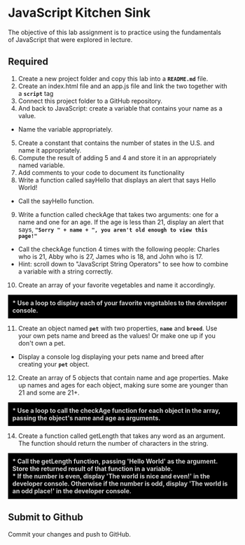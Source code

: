 # JavaScript Kitchen Sink
The objective of this lab assignment is to practice using the fundamentals of JavaScript that were explored in lecture.

## Required
1. Create a new project folder and copy this lab into a **``` README.md ```** file.
2. Create an index.html file and an app.js file and link the two together with a **```script```** tag
3. Connect this project folder to a GitHub repository.
4. And back to JavaScript: create a variable that contains your name as a value.
 * Name the variable appropriately.
5. Create a constant that contains the number of states in the U.S. and name it appropriately.
6. Compute the result of adding 5 and 4 and store it in an appropriately named variable.
7. Add comments to your code to document its functionality
8. Write a function called sayHello that displays an alert that says Hello World!
 * Call the sayHello function.
9. Write a function called checkAge that takes two arguments: one for a name and one for an age. If the age is less than 21, display an alert that says, **```"Sorry " + name + ", you aren't old enough to view this page!"```**
 * Call the checkAge function 4 times with the following people: Charles who is 21, Abby who is 27, James who is 18, and John who is 17.
 * Hint: scroll down to "JavaScript String Operators" to see how to combine a variable with a string correctly.
10. Create an array of your favorite vegetables and name it accordingly.

<div style="color: lightgrey; background-color: black; font-weight: bolder; padding: 10px; width: 100%">* Use a loop to display each of your favorite vegetables to the developer console.</div>

11. Create an object named **```pet```** with two properties, **```name```** and **```breed```**. Use your own pets name and breed as the values! Or make one up if you don't own a pet.
 * Display a console log displaying your pets name and breed after creating your **```pet```** object.
 
12. Create an array of 5 objects that contain name and age properties. Make up names and ages for each object, making sure some are younger than 21 and some are 21+.

<div style="color: lightgrey; background-color: black; font-weight: bolder; padding: 10px; width: 100%;">* Use a loop to call the checkAge function for each object in the array, passing the object's name and age as arguments.</div>

14. Create a function called getLength that takes any word as an argument. The function should return the number of characters in the string.

<div style="color: lightgrey; background-color: black; font-weight: bolder; padding: 10px; width: 100%">* Call the getLength function, passing 'Hello World' as the argument. Store the returned result of that function in a variable. <br>* If the number is even, display 'The world is nice and even!' in the developer console. Otherwise if the number is odd, display 'The world is an odd place!' in the developer console.</div>

## Submit to Github
Commit your changes and push to GitHub.